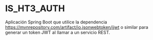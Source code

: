 # IS_HT3_AUTH
Aplicación Spring Boot que utilice la dependencia https://mvnrepository.com/artifact/io.jsonwebtoken/jjwt o similar para generar un token JWT al llamar a un servicio REST.
